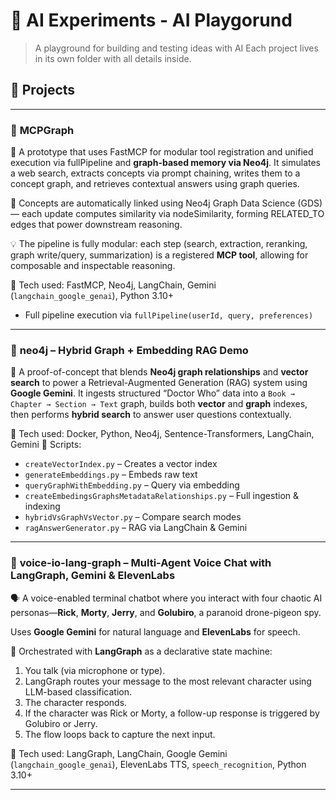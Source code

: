 # 🧠 AI Experiments - AI Playgorund

> A playground for building and testing ideas with AI
> Each project lives in its own folder with all details inside.

## 📂 Projects

---

### 📁 **MCPGraph**

🧠 A prototype that uses FastMCP for modular tool registration and unified execution via fullPipeline
and **graph-based memory via Neo4j**.
It simulates a web search, extracts concepts via prompt chaining, writes them to a concept graph, 
and retrieves contextual answers using graph queries.

🔗 Concepts are automatically linked using Neo4j Graph Data Science (GDS) — each update computes similarity via nodeSimilarity, 
forming RELATED_TO edges that power downstream reasoning.

💡 The pipeline is fully modular: each step (search, extraction, reranking, graph write/query, summarization) 
is a registered **MCP tool**, allowing for composable and inspectable reasoning.

🧰 Tech used: FastMCP, Neo4j, LangChain, Gemini (`langchain_google_genai`), Python 3.10+

* Full pipeline execution via `fullPipeline(userId, query, preferences)`

---

### 📁 **neo4j** – Hybrid Graph + Embedding RAG Demo

🚀 A proof-of-concept that blends **Neo4j graph relationships** and **vector search** to power a Retrieval-Augmented Generation (RAG) system using **Google Gemini**.
It ingests structured “Doctor Who” data into a `Book → Chapter → Section → Text` graph, builds both **vector** and **graph** indexes, then performs **hybrid search** to answer user questions contextually.

🧰 Tech used: Docker, Python, Neo4j, Sentence-Transformers, LangChain, Gemini
📎 Scripts:

* `createVectorIndex.py` – Creates a vector index
* `generateEmbeddings.py` – Embeds raw text
* `queryGraphWithEmbedding.py` – Query via embedding
* `createEmbedingsGraphsMetadataRelationships.py` – Full ingestion & indexing
* `hybridVsGraphVsVector.py` – Compare search modes
* `ragAnswerGenerator.py` – RAG via LangChain & Gemini

---

### 📁 **voice-io-lang-graph** – Multi-Agent Voice Chat with LangGraph, Gemini & ElevenLabs

🗣️ A voice-enabled terminal chatbot where you interact with four chaotic AI personas—**Rick**, **Morty**, **Jerry**, and **Golubiro**, a paranoid drone-pigeon spy. 

Uses **Google Gemini** for natural language and **ElevenLabs** for speech.

🧠 Orchestrated with **LangGraph** as a declarative state machine:

1. You talk (via microphone or type).
2. LangGraph routes your message to the most relevant character using LLM-based classification.
3. The character responds.
4. If the character was Rick or Morty, a follow-up response is triggered by Golubiro or Jerry.
5. The flow loops back to capture the next input.

🧰 Tech used: LangGraph, LangChain, Google Gemini (`langchain_google_genai`), ElevenLabs TTS, `speech_recognition`, Python 3.10+

---
